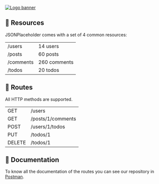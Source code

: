 [![Logo banner](https://jsonplaceholder-v1.herokuapp.com/images/logo_banner.png "Logo banner")](https://jsonplaceholder-v1.herokuapp.com/ "Logo banner")
## :rocket: Resources
JSONPlaceholder comes with a set of 4 common resources:

|   |   |
| :------------ | :------------ |
| /users | 14 users  |
|  /posts | 60 posts   |
|  /comments  | 260 comments  |
| /todos | 20 todos |

## :round_pushpin: Routes
All HTTP methods are supported.

|   |   |
| ------------ | ------------ |
| GET  | /users  |
|  GET | /posts/1/comments  |
|  POST | /users/1/todos  |
|  PUT | /todos/1  |
| DELETE | /todos/1 |

## :ledger: Documentation
To know all the documentation of the routes you can see our repository in [Postman](https://documenter.getpostman.com/view/8414406/UVJZoJ7f "Postman").
